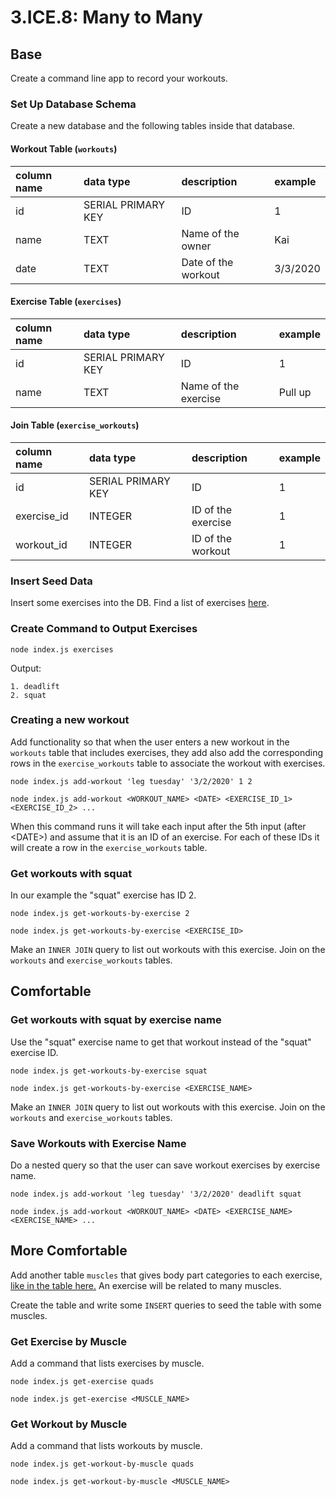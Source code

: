 # 3.ICE.8: Many to Many

## Base

Create a command line app to record your workouts.

### Set Up Database Schema

Create a new database and the following tables inside that database.

#### Workout Table \(`workouts`\)

| column name | data type | description | example |
| :--- | :--- | :--- | :--- |
| id | SERIAL PRIMARY KEY | ID | 1 |
| name | TEXT | Name of the owner | Kai |
| date | TEXT | Date of the workout | 3/3/2020 |

#### Exercise Table \(`exercises`\)

| column name | data type | description | example |
| :--- | :--- | :--- | :--- |
| id | SERIAL PRIMARY KEY | ID | 1 |
| name | TEXT | Name of the exercise | Pull up |

#### Join Table \(`exercise_workouts`\)

| column name | data type | description | example |
| :--- | :--- | :--- | :--- |
| id | SERIAL PRIMARY KEY | ID | 1 |
| exercise\_id | INTEGER | ID of the exercise | 1 |
| workout\_id | INTEGER | ID of the workout | 1 |

### Insert Seed Data

Insert some exercises into the DB. Find a list of exercises [here](https://en.wikipedia.org/wiki/List_of_weight_training_exercises).

### Create Command to Output Exercises

```text
node index.js exercises
```

Output:

```text
1. deadlift
2. squat
```

### Creating a new workout

Add functionality so that when the user enters a new workout in the `workouts` table that includes exercises, they add also add the corresponding rows in the `exercise_workouts` table to associate the workout with exercises.

```
node index.js add-workout 'leg tuesday' '3/2/2020' 1 2
```

```text
node index.js add-workout <WORKOUT_NAME> <DATE> <EXERCISE_ID_1> <EXERCISE_ID_2> ...
```

When this command runs it will take each input after the 5th input \(after &lt;DATE&gt;\) and assume that it is an ID of an exercise. For each of these IDs it will create a row in the `exercise_workouts` table. 

### Get workouts with squat

In our example the "squat" exercise has ID 2.

```text
node index.js get-workouts-by-exercise 2
```

```text
node index.js get-workouts-by-exercise <EXERCISE_ID>
```

Make an `INNER JOIN` query to list out workouts with this exercise. Join on the `workouts` and `exercise_workouts` tables.

## Comfortable

### Get workouts with squat by exercise name

Use the "squat" exercise name to get that workout instead of the "squat" exercise ID.

```text
node index.js get-workouts-by-exercise squat
```

```text
node index.js get-workouts-by-exercise <EXERCISE_NAME>
```

Make an `INNER JOIN` query to list out workouts with this exercise. Join on the `workouts` and `exercise_workouts` tables.

### Save Workouts with Exercise Name

Do a nested query so that the user can save workout exercises by exercise name.

```text
node index.js add-workout 'leg tuesday' '3/2/2020' deadlift squat
```

```text
node index.js add-workout <WORKOUT_NAME> <DATE> <EXERCISE_NAME> <EXERCISE_NAME> ...
```

## More Comfortable

Add another table `muscles` that gives body part categories to each exercise, [like in the table here.](https://en.wikipedia.org/wiki/List_of_weight_training_exercises#Overview) An exercise will be related to many muscles.

Create the table and write some `INSERT` queries to seed the table with some muscles.

### Get Exercise by Muscle

Add a command that lists exercises by muscle.

```text
node index.js get-exercise quads
```

```text
node index.js get-exercise <MUSCLE_NAME>
```

### Get Workout by Muscle

Add a command that lists workouts by muscle.

```text
node index.js get-workout-by-muscle quads
```

```text
node index.js get-workout-by-muscle <MUSCLE_NAME>
```

